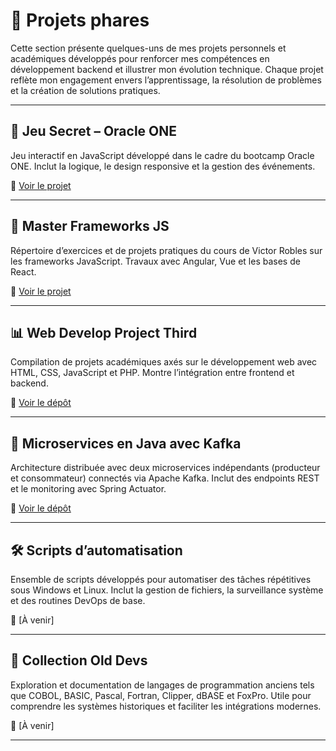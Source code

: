 # 📂 Projets phares

Cette section présente quelques-uns de mes projets personnels et académiques développés pour renforcer mes compétences en développement backend et illustrer mon évolution technique. Chaque projet reflète mon engagement envers l’apprentissage, la résolution de problèmes et la création de solutions pratiques.

---

## 🔐 Jeu Secret – Oracle ONE

Jeu interactif en JavaScript développé dans le cadre du bootcamp Oracle ONE. Inclut la logique, le design responsive et la gestion des événements.

🔗 [Voir le projet](https://github.com/gipsy-yuilet-dev/Juego-Secreto-alura-task01)

---

## 🧩 Master Frameworks JS

Répertoire d’exercices et de projets pratiques du cours de Victor Robles sur les frameworks JavaScript. Travaux avec Angular, Vue et les bases de React.

🔗 [Voir le projet](https://github.com/gipsy-yuilet-dev/Master-Frameworks-JS)

---

## 📊 Web Develop Project Third

Compilation de projets académiques axés sur le développement web avec HTML, CSS, JavaScript et PHP. Montre l’intégration entre frontend et backend.

🔗 [Voir le dépôt](https://github.com/gipsy-yuilet-dev/webdevelopProjectThird)

---

## 🧠 Microservices en Java avec Kafka

Architecture distribuée avec deux microservices indépendants (producteur et consommateur) connectés via Apache Kafka. Inclut des endpoints REST et le monitoring avec Spring Actuator.

🔗 [Voir le dépôt](https://github.com/gipsy-yuilet-dev/microserviciosEnJava)

---

## 🛠️ Scripts d’automatisation

Ensemble de scripts développés pour automatiser des tâches répétitives sous Windows et Linux. Inclut la gestion de fichiers, la surveillance système et des routines DevOps de base.

🔗 [À venir]

---

## 🧓 Collection Old Devs

Exploration et documentation de langages de programmation anciens tels que COBOL, BASIC, Pascal, Fortran, Clipper, dBASE et FoxPro. Utile pour comprendre les systèmes historiques et faciliter les intégrations modernes.

🔗 [À venir]

---
